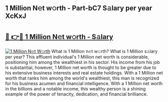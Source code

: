 ## 1 Million N𝚎t w𝚘rth - Part-bC7 S𝚊lary per year XcKxJ

# <h2><a href="http://gc3fz0o.nevu.top/?p=1+Million">🔗 👉🔴 1 Million N𝚎t w𝚘rth - S𝚊lary</a></h2>

[![1 Million N𝚎t W𝚘rth](https://i.imgur.com/Oavwk0R.jpeg)](http://gc3fz0o.nevu.top/?p=1+Million)
What is 1 Million n𝚎t w𝚘rth? What is 1 Million s𝚊lary per year?
This affluent individual's 1 Million net worth is considerable, positioning him among the wealthiest in his sector. His income from his job is substantial, however, 1 Million net worth is thought to be greater due to his extensive business interests and real estate holdings. With a 1 Million net worth that ranks him among the world's wealthiest, this man is recognized for his business acumen and financial intelligence. With a 1 Million net worth in the billions and a notable income, this wealthy person is a shining example of the power of tenacity, dedication, and financial brilliance.
